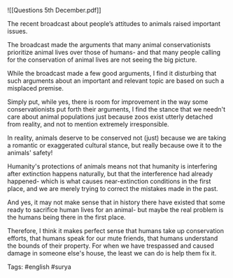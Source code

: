 ![[Questions 5th December.pdf]]

The recent broadcast about people’s attitudes to animals raised important issues. 

The broadcast made the arguments that many animal conservationists prioritize animal lives over those of humans- and that many people calling for the conservation of animal lives are not seeing the big picture. 

While the broadcast made a few good arguments, I find it disturbing that such arguments about an important and relevant topic are based on such a misplaced premise.

Simply put, while yes, there is room for improvement in the way some conservationists put forth their arguments, I find the stance that we needn't care about animal populations just because zoos exist utterly detached from reality, and not to mention extremely irresponsible.

In reality, animals deserve to be conserved not (just) because we are taking a romantic or exaggerated cultural stance, but really because owe it to the animals' safety!

Humanity's protections of animals means not that humanity is interfering after extinction happens naturally, but that the interference had already happened- which is what causes near-extinction conditions in the first place, and we are merely trying to correct the mistakes made in the past.

And yes, it may not make sense that in history there have existed that some ready to sacrifice human lives for an animal- but maybe the real problem is the humans being there in the first place.

Therefore, I think it makes perfect sense that humans take up conservation efforts, that humans speak for our mute friends, that humans understand the bounds of their property. For when we have trespassed and caused damage in someone else's house, the least we can do is help them fix it.

Tags: #english #surya